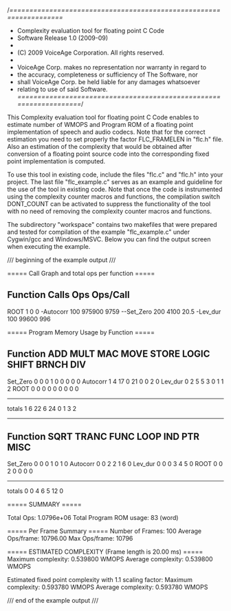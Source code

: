 /*===================================================================*
*  Complexity evaluation tool for floating point C Code
*  Software Release 1.0 (2009-09)
*
* (C) 2009 VoiceAge Corporation. All rights reserved.
*
* VoiceAge Corp. makes no representation nor warranty in regard to
* the accuracy, completeness or sufficiency of The Software, nor
* shall VoiceAge Corp. be held liable for any damages whatsoever
* relating to use of said Software.
*===================================================================*/

This Complexity evaluation tool for floating point C Code enables to
estimate number of WMOPS and Program ROM of a floating point implementation
of speech and audio codecs. Note that for the correct estimation you need to
set properly the factor FLC_FRAMELEN in "flc.h" file. Also an estimation of
the complexity that would be obtained after conversion of a floating point
source code into the corresponding fixed point implementation is computed.

To use this tool in existing code, include the files "flc.c" and "flc.h" into
your project. The last file "flc_example.c" serves as an example and guideline
for the use of the tool in existing code. Note that once the code is
instrumented using the complexity counter macros and functions, the
compilation switch DONT_COUNT can be activated to suppress the functionality
of the tool with no need of removing the complexity counter macros and
functions.

The subdirectory "workspace" contains two makefiles that were prepared and
tested for compilation of the example "flc_example.c" under Cygwin/gcc and
Windows/MSVC. Below you can find the output screen when executing the example.

/// beginning of the example output ///

===== Call Graph and total ops per function =====

Function                     Calls              Ops         Ops/Call
-----------
ROOT                             1                0                0
-Autocorr                      100           975900             9759
--Set_Zero                     200             4100             20.5
-Lev_dur                       100            99600              996

===== Program Memory Usage by Function =====

Function            ADD  MULT   MAC  MOVE STORE LOGIC SHIFT BRNCH   DIV
-----------
Set_Zero              0     0     0     1     0     0     0     0     0
Autocorr              1     4    17     0    21     0     0     2     0
Lev_dur               0     2     5     5     3     0     1     1     2
ROOT                  0     0     0     0     0     0     0     0     0

-----------
totals                1     6    22     6    24     0     1     3     2

--------------------------------

Function           SQRT TRANC  FUNC  LOOP   IND   PTR  MISC
-----------
Set_Zero              0     0     0     1     0     1     0
Autocorr              0     0     2     2     1     6     0
Lev_dur               0     0     0     3     4     5     0
ROOT                  0     0     2     0     0     0     0

-----------
totals                0     0     4     6     5    12     0


===== SUMMARY =====

Total Ops: 1.0796e+06
Total Program ROM usage: 83  (word)

===== Per Frame Summary =====
Number of Frames: 100
Average Ops/frame: 10796.00   Max Ops/frame: 10796


===== ESTIMATED COMPLEXITY (Frame length is 20.00 ms) =====
Maximum complexity: 0.539800 WMOPS
Average complexity: 0.539800 WMOPS

Estimated fixed point complexity with 1.1 scaling factor:
Maximum complexity: 0.593780 WMOPS
Average complexity: 0.593780 WMOPS

/// end of the example output ///
